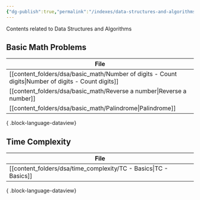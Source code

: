 ```yaml
---
{"dg-publish":true,"permalink":"/indexes/data-structures-and-algorithms/","title":"DSA Contents","dgEnableSearch":true}
---
```


Contents related to Data Structures and Algorithms
<br>
## Basic Math Problems

| File                                                                                                   |
| ------------------------------------------------------------------------------------------------------ |
| [[content_folders/dsa/basic_math/Number of digits - Count digits\|Number of digits - Count digits]] |
| [[content_folders/dsa/basic_math/Reverse a number\|Reverse a number]]                               |
| [[content_folders/dsa/basic_math/Palindrome\|Palindrome]]                                           |

{ .block-language-dataview}
## Time Complexity

| File                                                                |
| ------------------------------------------------------------------- |
| [[content_folders/dsa/time_complexity/TC - Basics\|TC - Basics]] |

{ .block-language-dataview}